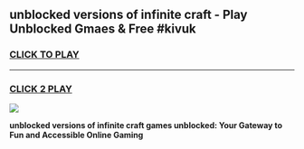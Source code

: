 
## unblocked versions of infinite craft - Play Unblocked Gmaes & Free #kivuk
<h3>
<a href="https://news.freeplayer.one?title=unblocked_versions_of_infinite_craft&ref=26F">CLICK TO PLAY</a></h3>
<hr>

<h3>
<a href="https://news.freeplayer.one?title=unblocked_versions_of_infinite_craft&ref=26F">CLICK 2 PLAY</a>
  
</h3>

<a href="https://news.freeplayer.one?title=unblocked_versions_of_infinite_craft&ref=26F/"><img src="https://clearcache.store/games.png"></a>


**unblocked versions of infinite craft games unblocked: Your Gateway to Fun and Accessible Online Gaming**
